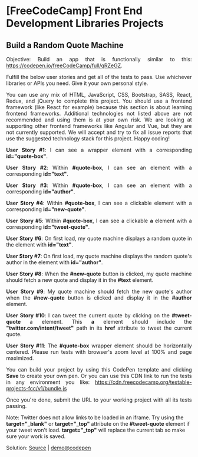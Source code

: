   <body>
    <h1>[FreeCodeCamp] Front End Development Libraries Projects</h1>
    <h2>Build a Random Quote Machine</h2>
    <p align="justify">
      Objective: Build an app that is functionally similar to this: <a href="https://codepen.io/freeCodeCamp/full/qRZeGZ">https://codepen.io/freeCodeCamp/full/qRZeGZ</a>.</p>
    <p align="justify">Fulfill the below user stories and get all of the tests
      to pass. Use whichever libraries or APIs you need. Give it your own
      personal style.</p>
    <p align="justify">You can use any mix of HTML, JavaScript, CSS, Bootstrap,
      SASS, React, Redux, and jQuery to complete this project. You should use a
      frontend framework (like React for example) because this section is about
      learning frontend frameworks. Additional technologies not listed above are
      not recommended and using them is at your own risk. We are looking at
      supporting other frontend frameworks like Angular and Vue, but they are
      not currently supported. We will accept and try to fix all issue reports
      that use the suggested technology stack for this project. Happy coding!</p>
    <p align="justify"><strong>User Story #1</strong>: I can see a wrapper
      element with a corresponding <strong>id="quote-box"</strong>.</p>
    <p align="justify"><strong>User Story #2</strong>: Within <strong>#quote-box</strong>,
      I can see an element with a corresponding <strong>id="text"</strong>.</p>
    <p align="justify"><strong>User Story #3</strong>: Within <strong>#quote-box</strong>,
      I can see an element with a corresponding <strong>id="author"</strong>.</p>
    <p align="justify"><strong>User Story #4</strong>: Within <strong>#quote-box</strong>,
      I can see a clickable element with a corresponding <strong>id="new-quote"</strong>.</p>
    <p align="justify"><strong>User Story #5</strong>: Within <strong>#quote-box</strong>,
      I can see a clickable <strong>a</strong> element with a corresponding <strong>id="tweet-quote"</strong>.</p>
    <p align="justify"><strong>User Story #6</strong>: On first load, my quote
      machine displays a random quote in the element with <strong>id="text"</strong>.</p>
    <p align="justify"><strong>User Story #7</strong>: On first load, my quote
      machine displays the random quote's author in the element with <strong>id="author"</strong>.</p>
    <p align="justify"><strong>User Story #8</strong>: When the <strong>#new-quote</strong>
      button is clicked, my quote machine should fetch a new quote and display
      it in the <strong>#text</strong> element.</p>
    <p align="justify"><strong>User Story #9</strong>: My quote machine should
      fetch the new quote's author when the <strong>#new-quote</strong> button
      is clicked and display it in the <strong>#author</strong> element.</p>
    <p align="justify"><strong>User Story #10</strong>: I can tweet the current
      quote by clicking on the <strong>#tweet-quote</strong> a element. This <strong>a</strong>
      element should include the <strong>"twitter.com/intent/tweet"</strong>
      path in its <strong>href </strong>attribute to tweet the current quote.</p>
    <p align="justify"><strong>User Story #11</strong>: The <strong>#quote-box</strong>
      wrapper element should be horizontally centered. Please run tests with
      browser's zoom level at 100% and page maximized.</p>
    <p align="justify">You can build your project by using this CodePen template
      and clicking <strong>Save </strong>to create your own pen. Or you can
      use this CDN link to run the tests in any environment you like: <a href="https://cdn.freecodecamp.org/testable-projects-fcc/v1/bundle.js">https://cdn.freecodecamp.org/testable-projects-fcc/v1/bundle.js</a></p>
    <p align="justify">Once you're done, submit the URL to your working project
      with all its tests passing.</p>
    <p>Note: Twitter does not allow links to be loaded in an iframe. Try using
      the <strong>target="_blank"</strong> or <strong>target="_top" </strong>attribute
      on the <strong>#tweet-quote</strong> element if your tweet won't load. <strong>target="_top"</strong>
      will replace the current tab so make sure your work is saved.</p>
    <p>Solution: <a href="https://github.com/cwchan0212/fcc-quote">Source</a>
      | <a href="https://codepen.io/cwchan0212/pen/abqxrpx">demo@codepen</a></p>
  </body>
